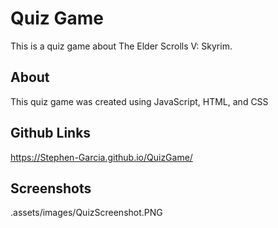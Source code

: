 # Quiz Game

This is a quiz game about The Elder Scrolls V: Skyrim. 

## About

This quiz game was created using JavaScript, HTML, and CSS

## Github Links

https://Stephen-Garcia.github.io/QuizGame/

## Screenshots


.assets/images/QuizScreenshot.PNG